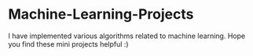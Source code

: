 # Machine-Learning-Projects
I have implemented various algorithms related to machine learning. Hope you find these mini projects helpful :)
